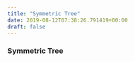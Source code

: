 ```yaml
---
title: "Symmetric Tree"
date: 2019-08-12T07:38:26.791419+00:00
draft: false
---
```


### Symmetric Tree
